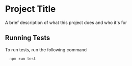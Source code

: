 
# Project Title

A brief description of what this project does and who it's for


## Running Tests

To run tests, run the following command

```bash
  npm run test
```

  